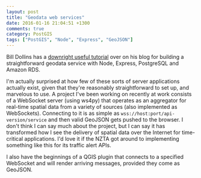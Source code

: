 ```yaml
---
layout: post
title: "Geodata web services"
date: 2016-01-16 21:04:51 +1300
comments: true
category: PostGIS
tags: ["PostGIS", "Node", "Express", "GeoJSON"]
---
```


Bill Dollins has a [downright useful tutorial](http://blog.geomusings.com/2013/12/11/building-a-simple-geodata-service-with-node-and-amazon-rds/) over on his blog for building a straightforward geodata service with Node, Express, PostgreSQL and Amazon RDS.

I'm actually surprised at how few of these sorts of server applications actually exist, given that they're reasonably straightforward to set up, and marvelous to use. A project I've been working on recently at work consists of a WebSocket server (using ws4py) that operates as an aggregator for real-time spatial data from a variety of sources (also implemented as WebSockets). Connecting to it is as simple as `wss://host:port/api-version/service` and then valid GeoJSON gets pushed to the browser. I don't think I can say much about the project, but I can say it has transformed how I see the delivery of spatial data over the Internet for time-critical applications. I'd love it if the NZTA got around to implementing something like this for its traffic alert APIs.

I also have the beginnings of a QGIS plugin that connects to a specified WebSocket and will render arriving messages, provided they come as GeoJSON.
